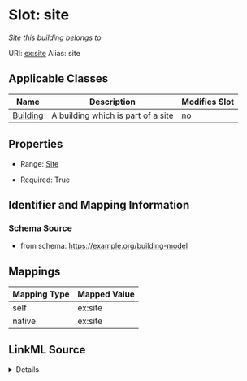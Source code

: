 

# Slot: site 


_Site this building belongs to_





URI: [ex:site](https://example.org/onto/site)
Alias: site

<!-- no inheritance hierarchy -->





## Applicable Classes

| Name | Description | Modifies Slot |
| --- | --- | --- |
| [Building](Building.md) | A building which is part of a site |  no  |






## Properties

* Range: [Site](Site.md)

* Required: True




## Identifier and Mapping Information






### Schema Source


* from schema: https://example.org/building-model




## Mappings

| Mapping Type | Mapped Value |
| ---  | ---  |
| self | ex:site |
| native | ex:site |




## LinkML Source

<details>
```yaml
name: site
description: Site this building belongs to
from_schema: https://example.org/building-model
rank: 1000
alias: site
domain_of:
- Building
range: Site
required: true

```
</details>